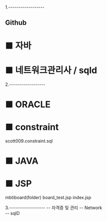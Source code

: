 1.------------------
## Github
# ■ 자바
# ■ 네트워크관리사 / sqld



2.------------------
# ■ ORACLE
# ■ constraint
scott009.constraint.sql


# ■ JAVA
# ■ JSP
mbtiboard(folder)
board_test.jsp
index.jsp



3.------------------
-- 자격증 및 관리
-- Network  
-- sqlD


